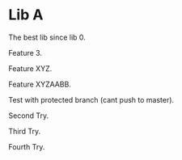 # Lib A

The best lib since lib 0. 

Feature 3.

Feature XYZ.

Feature XYZAABB.

Test with protected branch (cant push to master).

Second Try.

Third Try.

Fourth Try.